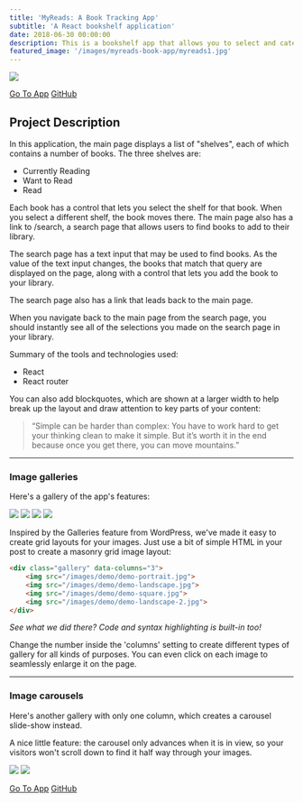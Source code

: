 ```yaml
---
title: 'MyReads: A Book Tracking App'
subtitle: 'A React bookshelf application'
date: 2018-06-30 00:00:00
description: This is a bookshelf app that allows you to select and categorize books you have read, are currently reading, or want to read. The project emphasizes using React to build the application and provides an API server and client library.
featured_image: '/images/myreads-book-app/myreads1.jpg'
---
```


![](/images/myreads-book-app/myreads1.jpg)

<a href="https://master.dc3naz24nc2ew.amplifyapp.com/" class="button button--large">Go To App</a>
<a href="https://github.com/amar086/reactnd-project-myreads-starter" class="button button--large">GitHub</a>

## Project Description

In this application, the main page displays a list of "shelves", each of which contains a number of books. The three shelves are:

* Currently Reading
* Want to Read
* Read

Each book has a control that lets you select the shelf for that book. When you select a different shelf, the book moves there. 
The main page also has a link to /search, a search page that allows users to find books to add to their library.

The search page has a text input that may be used to find books. As the value of the text input changes, the books that match that query are displayed on the page, along with a control that lets you add the book to your library. 

The search page also has a link that leads back to the main page.

When you navigate back to the main page from the search page, you should instantly see all of the selections you made on the search page in your library.



Summary of the tools and technologies used:
* React
* React router


You can also add blockquotes, which are shown at a larger width to help break up the layout and draw attention to key parts of your content:

> “Simple can be harder than complex: You have to work hard to get your thinking clean to make it simple. But it’s worth it in the end because once you get there, you can move mountains.”


---

### Image galleries

Here's a gallery of the app's features:

<div class="gallery" data-columns="3">
	<img src="/images/myreads-book-app/myreads1.jpg">
	<img src="/images/myreads-book-app/myreads2.jpg">
	<img src="/images/myreads-book-app/myreads3.jpg">
	<img src="/images/myreads-book-app/myreads4.jpg">
</div>

Inspired by the Galleries feature from WordPress, we've made it easy to create grid layouts for your images. Just use a bit of simple HTML in your post to create a masonry grid image layout:

```html
<div class="gallery" data-columns="3">
    <img src="/images/demo/demo-portrait.jpg">
    <img src="/images/demo/demo-landscape.jpg">
    <img src="/images/demo/demo-square.jpg">
    <img src="/images/demo/demo-landscape-2.jpg">
</div>
```

*See what we did there? Code and syntax highlighting is built-in too!*

Change the number inside the 'columns' setting to create different types of gallery for all kinds of purposes. You can even click on each image to seamlessly enlarge it on the page.

---

### Image carousels

Here's another gallery with only one column, which creates a carousel slide-show instead.

A nice little feature: the carousel only advances when it is in view, so your visitors won't scroll down to find it half way through your images.

<div class="gallery" data-columns="1">
	<img src="/images/myreads-book-app/myreads2.jpg">
	<img src="/images/myreads-book-app/myreads4.jpg">
</div>



<a href="https://master.dc3naz24nc2ew.amplifyapp.com/" class="button button--large">Go To App</a>
<a href="https://github.com/amar086/reactnd-project-myreads-starter" class="button button--large">GitHub</a>
